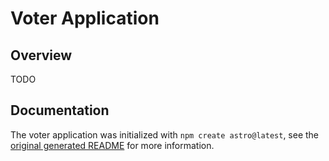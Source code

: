 # Voter Application

## Overview

TODO

## Documentation

The voter application was initialized with `npm create astro@latest`,
see the [original generated README][0] for more information.

[//]: # (TODO: add a link to our project website's documentation.)

[0]:https://github.com/withastro/astro/blob/main/examples/minimal/README.md

